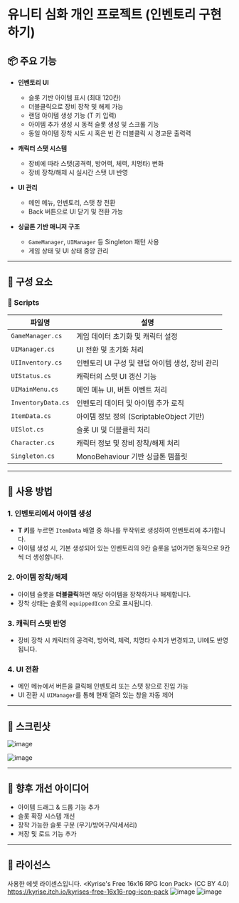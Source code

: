 # 유니티 심화 개인 프로젝트 (인벤토리 구현하기)

## 📦 주요 기능

- **인벤토리 UI**  
  - 슬롯 기반 아이템 표시 (최대 120칸)
  - 더블클릭으로 장비 장착 및 해제 가능
  - 랜덤 아이템 생성 기능 (T 키 입력)
  - 아이템 추가 생성 시 동적 슬롯 생성 및 스크롤 기능
  - 동일 아이템 장착 시도 시 혹은 빈 칸 더블클릭 시 경고문 출력력

- **캐릭터 스탯 시스템**  
  - 장비에 따라 스탯(공격력, 방어력, 체력, 치명타) 변화
  - 장비 장착/해제 시 실시간 스탯 UI 반영

- **UI 관리**  
  - 메인 메뉴, 인벤토리, 스탯 창 전환
  - Back 버튼으로 UI 닫기 및 전환 가능

- **싱글톤 기반 매니저 구조**  
  - `GameManager`, `UIManager` 등 Singleton 패턴 사용
  - 게임 상태 및 UI 상태 중앙 관리

---

## 🧩 구성 요소

### 📁 Scripts

| 파일명              | 설명 |
|-------------------|------|
| `GameManager.cs`  | 게임 데이터 초기화 및 캐릭터 설정 |
| `UIManager.cs`    | UI 전환 및 초기화 처리 |
| `UIInventory.cs`  | 인벤토리 UI 구성 및 랜덤 아이템 생성, 장비 관리 |
| `UIStatus.cs`     | 캐릭터의 스탯 UI 갱신 기능 |
| `UIMainMenu.cs`   | 메인 메뉴 UI, 버튼 이벤트 처리 |
| `InventoryData.cs`| 인벤토리 데이터 및 아이템 추가 로직 |
| `ItemData.cs`     | 아이템 정보 정의 (ScriptableObject 기반) |
| `UISlot.cs`       | 슬롯 UI 및 더블클릭 처리 |
| `Character.cs`    | 캐릭터 정보 및 장비 장착/해제 처리 |
| `Singleton.cs`    | MonoBehaviour 기반 싱글톤 템플릿 |

---

## 🧪 사용 방법

### 1. 인벤토리에서 아이템 생성
- **T 키**를 누르면 `ItemData` 배열 중 하나를 무작위로 생성하여 인벤토리에 추가합니다.
- 아이템 생성 시, 기본 생성되어 있는 인벤토리의 9칸 슬롯을 넘어가면 동적으로 9칸씩 더 생성합니다.

### 2. 아이템 장착/해제
- 아이템 슬롯을 **더블클릭**하면 해당 아이템을 장착하거나 해제합니다.
- 장착 상태는 슬롯의 `equippedIcon` 으로 표시됩니다.

### 3. 캐릭터 스탯 반영
- 장비 장착 시 캐릭터의 공격력, 방어력, 체력, 치명타 수치가 변경되고, UI에도 반영됩니다.

### 4. UI 전환
- 메인 메뉴에서 버튼을 클릭해 인벤토리 또는 스탯 창으로 진입 가능
- UI 전환 시 `UIManager`를 통해 현재 열려 있는 창을 자동 제어

---

## 📸 스크린샷
![image](https://github.com/user-attachments/assets/2df2a31a-829c-4aaa-b599-72598aa22e4b)

![image](https://github.com/user-attachments/assets/17422c6d-a87d-4d4a-8dd0-f987020ff027)

---

## 🔖 향후 개선 아이디어

- 아이템 드래그 & 드롭 기능 추가
- 슬롯 확장 시스템 개선
- 장착 가능한 슬롯 구분 (무기/방어구/악세서리)
- 저장 및 로드 기능 추가

---

## 📃 라이선스
사용한 에셋 라이센스입니다.
<Kyrise's Free 16x16 RPG Icon Pack>
(CC BY 4.0)
https://kyrise.itch.io/kyrises-free-16x16-rpg-icon-pack
![image](https://github.com/user-attachments/assets/6d535511-34a5-4bc0-9050-6294bc73bed4) ![image](https://github.com/user-attachments/assets/3c9e266f-7345-4066-a978-e7a249e5de3f)

